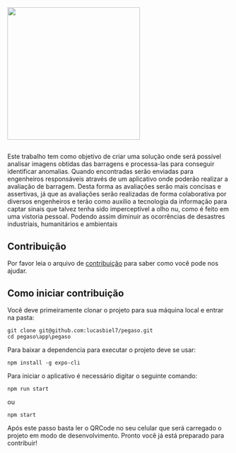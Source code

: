 
<img src="https://github.com/lucasbiel7/pegaso/blob/master/app/pegaso/assets/image/logo.png" width="300"/>

##
Este trabalho tem como objetivo de criar uma solução onde será possível analisar imagens obtidas das
barragens e processa-las para conseguir identificar anomalias. Quando encontradas serão enviadas para
engenheiros responsáveis através de um aplicativo onde poderão realizar a avaliação de barragem. 
Desta forma as avaliações serão mais concisas e assertivas, já que as avaliações serão realizadas de
forma colaborativa por diversos engenheiros e terão como auxilio a tecnologia da informação para 
captar sinais que talvez tenha sido imperceptível a olho nu, como é feito em uma vistoria pessoal. 
Podendo assim diminuir as ocorrências de desastres industriais, humanitários e ambientais


## Contribuição

Por favor leia o arquivo de [contribuição](https://github.com/lucasbiel7/pegaso/blob/master/CONTRIBUTING.md) para saber como você pode nos ajudar.

## Como iniciar contribuição
Você deve primeiramente clonar o projeto para sua máquina local e entrar na pasta:
```
git clone git@github.com:lucasbiel7/pegaso.git
cd pegaso\app\pegaso
```
Para baixar a dependencia para executar o projeto deve se usar:
```
npm install -g expo-cli
```
Para iniciar o aplicativo é necessário digitar o seguinte comando:
```
npm run start
```
ou 
```
npm start
```
Após este passo basta ler o QRCode no seu celular que será carregado o projeto em modo de desenvolvimento.
Pronto você já está preparado para contribuir!
